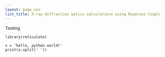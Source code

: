 ```yaml
---
layout: page_nav
list_title: X-ray diffraction optics calculations using Rigorous Coupled Wave Analysis
---
```


Testing


```{r, setup}
library(reticulate)
```

```{python}
x = 'hello, python world!'
print(x.split(' '))
```
